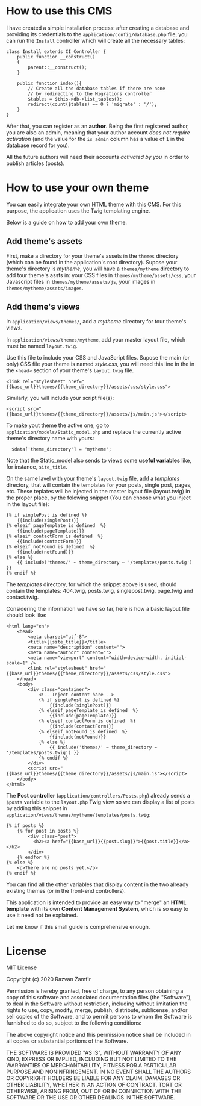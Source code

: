 # How to use this CMS


I have created a simple installation process: after creating a database and providing its credentials to the `application/config/database.php` file, you can run the `Install` controller which will create all the necessary tables:

    class Install extends CI_Controller {
        public function __construct()
        {
            parent::__construct();
        }
    
        public function index(){
            // Create all the database tables if there are none
            // by redirecting to the Migrations controller
            $tables = $this->db->list_tables();
            redirect(count($tables) == 0 ? 'migrate' : '/');
        }
    }


After that, you can register as an **author**. Being the first registered author, you are also an admin, meaning that your author account *does not require activation* (and the value for the `is_admin` column has a value of `1` in the database record for you). 

All the future authors will need their accounts *activated by you* in order to publish articles (posts).


# How to use your own theme


You can easily integrate your own HTML theme with this CMS. For this purpose, the application uses the Twig templating engine.

Below is a guide on how to add your own theme.

## Add theme's assets

First, make a directory for your theme's assets in the `themes` directory (which can be found in the application's root directory). Supose your theme's directory is *mytheme*, you will have a `themes/mytheme` directory to add tour theme's assts in: your CSS files in `themes/mytheme/assets/css`, your Javascript files in `themes/mytheme/assets/js`, your images in `themes/mytheme/assets/images`.

## Add theme's views

In `application/views/themes/`, add a *mytheme* directory for tour theme's views. 

In `application/views/themes/mytheme`, add your master layout file, which must be named `layout.twig`.

Use this file to include your CSS and JavaScript files. Supose the main (or only) CSS file your theme is named *style.css*, you will need this line in the in the `<head>` section of your theme's `layout.twig` file. 

    <link rel="stylesheet" href="{{base_url}}themes/{{theme_directory}}/assets/css/style.css">

Similarly, you will include your script file(s):

    <script src="{{base_url}}themes/{{theme_directory}}/assets/js/main.js"></script>

To make yout theme the active one, go to `application/models/Static_model.php` and replace the currently active theme's directory name with yours:

	  $data['theme_directory'] = "mytheme";

Note that the Static_model also sends to views some **useful variables** like, for instance, `site_title`.
 
 On the same lavel with your theme's `layout.twig` file, add a *templates* directory, that will contain the templates for your posts, single post, pages, etc. These teplates will be injected in the master layout file (layout.twig) in the proper place, by the folowing snippet (You can choose what you inject in the layout file):

	{% if singlePost is defined %}
		{{include(singlePost)}}
	{% elseif pageTemplate is defined  %}
		{{include(pageTemplate)}}
	{% elseif contactForm is defined  %}
		{{include(contactForm)}}
	{% elseif notFound is defined  %}
		{{include(notFound)}}
	{% else %}
		{{ include('themes/' ~ theme_directory ~ '/templates/posts.twig') }}				
	{% endif %}

The *templates* directory, for which the snippet above is used, should contain the templates: 404.twig, posts.twig, singlepost.twig, page.twig and contact.twig.

Considering the information we have so far, here is how a basic layout file should look like:

	<html lang="en">
		<head>
			<meta charset="utf-8">
			<title>{{site_title}}</title>
			<meta name="description" content="">
			<meta name="author" content="">
			<meta name="viewport" content="width=device-width, initial-scale=1" />
			<link rel="stylesheet" href="{{base_url}}themes/{{theme_directory}}/assets/css/style.css">
		</head>
		<body>
			<div class="container">
				<!-- Inject content hare -->
				{% if singlePost is defined %}
					{{include(singlePost)}}
				{% elseif pageTemplate is defined  %}
					{{include(pageTemplate)}}
				{% elseif contactForm is defined  %}
					{{include(contactForm)}}
				{% elseif notFound is defined  %}
					{{include(notFound)}}
				{% else %}
					{{ include('themes/' ~ theme_directory ~ '/templates/posts.twig') }}				
				{% endif %}
			</div>
			<script src="{{base_url}}themes/{{theme_directory}}/assets/js/main.js"></script>
		</body>
	</html>

The **Post controller** (`application/controllers/Posts.php`) already sends a `$posts` variable to the `layout.php` Twig view so we can display a list of posts by adding this snippet in `application/views/themes/mytheme/templates/posts.twig`:

	{% if posts %}
		{% for post in posts %}
			<div class="post">
			  <h2><a href="{{base_url}}{{post.slug}}">{{post.title}}</a></h2>
			</div>
		{% endfor %}
	{% else %}
		<p>There are no posts yet.</p>
	{% endif %}

You can find all the other variables that display content in the two already existing themes (or in the front-end controllers).

This application is intended to provide an easy way to "merge" an **HTML template** with its own **Content Management System**, which is so easy to use it need not be explained.

Let me know if this small guide is comprehensive enough.

# License

MIT License

Copyright (c) 2020 Razvan Zamfir

Permission is hereby granted, free of charge, to any person obtaining a copy
of this software and associated documentation files (the "Software"), to deal
in the Software without restriction, including without limitation the rights
to use, copy, modify, merge, publish, distribute, sublicense, and/or sell
copies of the Software, and to permit persons to whom the Software is
furnished to do so, subject to the following conditions:

The above copyright notice and this permission notice shall be included in all
copies or substantial portions of the Software.

THE SOFTWARE IS PROVIDED "AS IS", WITHOUT WARRANTY OF ANY KIND, EXPRESS OR
IMPLIED, INCLUDING BUT NOT LIMITED TO THE WARRANTIES OF MERCHANTABILITY,
FITNESS FOR A PARTICULAR PURPOSE AND NONINFRINGEMENT. IN NO EVENT SHALL THE
AUTHORS OR COPYRIGHT HOLDERS BE LIABLE FOR ANY CLAIM, DAMAGES OR OTHER
LIABILITY, WHETHER IN AN ACTION OF CONTRACT, TORT OR OTHERWISE, ARISING FROM,
OUT OF OR IN CONNECTION WITH THE SOFTWARE OR THE USE OR OTHER DEALINGS IN THE
SOFTWARE.